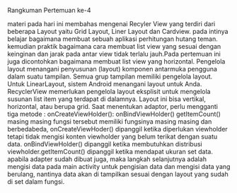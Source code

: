 Rangkuman Pertemuan ke-4

materi pada hari ini membahas mengenai Recyler View yang terdiri dari beberapa Layout yaitu Grid Layout, Liner Layout dan Cardview. pada intinya belajar bagaimana membuat sebuah aplikasi perhitungan hutang teman. kemudian praktik bagaimana cara membuat list view yang sesuai dengan keinginan dan jarak pada antar view tidak terlalu jauh.Pada pertemuan ini juga dicontohkan bagaimana membuat list view yang horizontal. Pengelola layout menangani penyusunan (layout) komponen antarmuka pengguna dalam suatu tampilan. Semua grup tampilan memiliki pengelola layout. Untuk LinearLayout, sistem Android menangani layout untuk Anda. RecyclerView memerlukan pengelola layout eksplisit untuk mengelola susunan list item yang terdapat di dalamnya. Layout ini bisa vertikal, horizontal, atau berupa grid.
 Saat menentukan adaptor, perlu mengganti tiga metode :
onCreateViewHolder():
onBindViewHolder()
getItemCount() 
masing masing fungsi tersebut memiliki fungsinya masing masing dan berbedabeda, onCreateViewHoder() dipanggil ketika diperlukan viewholder tetapi tidak mengisi konten  viewholder yang belum terikat dengan suatu data. onBindViewHolder() dipanggil ketika membutuhkan distribusi viewholder.getItemCount() dipanggil ketika mendapat ukuran set data.
apabila adapter sudah dibuat juga, maka langkah selanjutnya adalah mengisi data pada main activity untuk pengisian data dan mengisi data yang berulang, nantinya data akan di tampilkan sesuai dengan layout yang sudah di set dalam fungsi.
